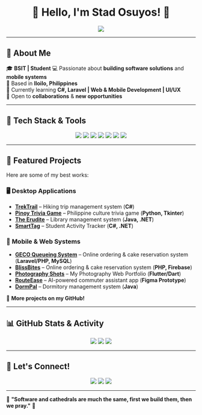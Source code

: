 <h1 align="center">👋 Hello, I'm Stad Osuyos! 🚀</h1>

<p align="center">
  <img src="https://readme-typing-svg.demolab.com?font=Fira+Code&weight=500&size=22&pause=1000&color=00FFFF&center=true&width=600&lines=🚀+Full-Stack+Developer+Intern;💡+Innovator+%7C+Tech+Explorer;🎓+BSIT+Graduating+Student+%7C+GECO+Asia;📌+Iloilo%2C+Philippines" />
</p>

---

## 📌 **About Me**
🎓 **BSIT | Student**
💻 Passionate about **building software solutions** and **mobile systems**  
📍 Based in **Iloilo, Philippines**  
🌟 Currently learning **C#, Laravel | Web & Mobile Development | UI/UX**  
📩 Open to **collaborations** & **new opportunities**  

---

## 🚀 **Tech Stack & Tools**
<p align="center">
  <img src="https://img.shields.io/badge/C%23-239120?style=for-the-badge&logo=c-sharp&logoColor=white" />
  <img src="https://img.shields.io/badge/Java-ED8B00?style=for-the-badge&logo=java&logoColor=white" />
  <img src="https://img.shields.io/badge/PHP-777BB4?style=for-the-badge&logo=php&logoColor=white" />
  <img src="https://img.shields.io/badge/JavaScript-F7DF1E?style=for-the-badge&logo=javascript&logoColor=black" />
  <img src="https://img.shields.io/badge/HTML-E34F26?style=for-the-badge&logo=html5&logoColor=white" />
  <img src="https://img.shields.io/badge/CSS-1572B6?style=for-the-badge&logo=css3&logoColor=white" />
  <img src="https://img.shields.io/badge/MySQL-4479A1?style=for-the-badge&logo=mysql&logoColor=white" />
</p>

---

## 📌 **Featured Projects**
Here are some of my best works:  

### 🖥️ **Desktop Applications**
- **[TrekTrail](https://github.com/wllmstd/TrekTrail)** – Hiking trip management system (**C#**)  
- **[Pinoy Trivia Game](https://github.com/kclementir/Pinoy-Trivia-Game)** – Philippine culture trivia game (**Python, Tkinter**)  
- **[The Erudite](https://github.com/wllmstd/The-Erudite)** – Library management system (**Java, .NET**)
- **[SmartTag](https://github.com/wllmstd/SmartTag)** – Student Activity Tracker (**C#, .NET**)  


### 📱 **Mobile & Web Systems**
- **[GECO Queueing System](https://github.com/wllmstd/geco-queueing)** – Online ordering & cake reservation system (**Laravel/PHP, MySQL**)  
- **[BlissBites](https://kayiichin.github.io/CIT236-FinalProject/splash.html)** – Online ordering & cake reservation system (**PHP, Firebase**)
- **[Photography Shots](https://wllmstd.github.io/PhotographyShots/)** – My Photography Web Portfolio (**Flutter/Dart**)  
- **[RouteEase](https://www.figma.com/design/KgH2obTYKoSiT4rW2QqwVS/RouteEase?node-id=0-1&p=f&t=NNgvXf6M92qWx9PY-0)** – AI-powered commuter assistant app  (**Figma Prototype**)  
- **[DormPal](https://github.com/wllmstd/DormPal)** – Dormitory management system (**Java**)  

📌 **More projects on my GitHub!**  

---

## 📊 **GitHub Stats & Activity**
<p align="center">
  <img src="https://github-readme-stats.vercel.app/api?username=wllmstd&show_icons=true&theme=tokyonight" />
  <img src="https://github-readme-streak-stats.herokuapp.com/?user=wllmstd&theme=tokyonight" />
  <img src="https://github-readme-stats.vercel.app/api/top-langs/?username=wllmstd&layout=compact&theme=tokyonight" />
</p>

---



## 🤝 **Let's Connect!**
<p align="center">
  <a href="https://linkedin.com/in/johnwillemstadosuyos"><img src="https://img.shields.io/badge/LinkedIn-0077B5?style=for-the-badge&logo=linkedin&logoColor=white"/></a>
  <a href="https://github.com/wllmstd"><img src="https://img.shields.io/badge/GitHub-100000?style=for-the-badge&logo=github&logoColor=white"/></a>
  <a href="https://https://stadosuyos.vercel.app/"><img src="https://img.shields.io/badge/Portfolio-4285F4?style=for-the-badge&logo=google-chrome&logoColor=white"/></a>
</p>

---

🌟 **"Software and cathedrals are much the same, first we build them, then we pray."** 🚀  
